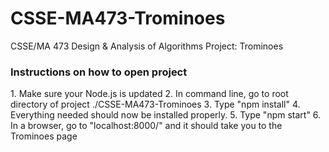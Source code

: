 # CSSE-MA473-Trominoes
CSSE/MA 473 Design &amp; Analysis of Algorithms Project: Trominoes
<br>
<h3>Instructions on how to open project</h3>
1. Make sure your Node.js is updated
2. In command line, go to root directory of project ./CSSE-MA473-Trominoes
3. Type "npm install"
4. Everything needed should now be installed properly.
5. Type "npm start"
6. In a browser, go to "localhost:8000/" and it should take you to the Trominoes page
